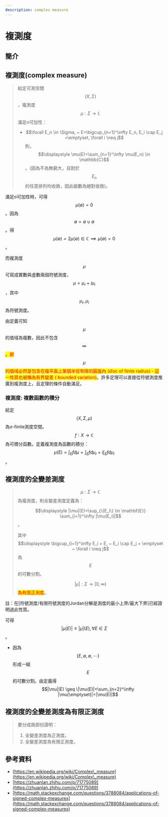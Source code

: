 ```yaml
---
description: complex measure
---
```


# 複測度

## 簡介



## 複測度(complex measure)

> 給定可測空間$$(X, \Sigma)$$，複測度$$\mu: \Sigma \rightarrow \mathbb{C}$$滿足σ可加性：
>
> * $$\forall E_n \in \Sigma, ~ E=\bigcup_{n=1}^\infty E_n, E_i \cap E_j =\emptyset, \forall i \neq j$$則，$$\displaystyle \mu(E)=\sum_{n=1}^\infty \mu(E_n) \in \mathbb{C}$$。(因為不為無窮大，且對於$$E_n$$的任意排列均收斂，因此級數為絕對收斂)。

滿足σ可加性時，可得$$\mu(\emptyset)=0$$。因為$$\emptyset=\emptyset \cup \emptyset$$。得$$\mu(\emptyset)=2\mu(\emptyset) \in \mathbb{C} \implies \mu(\emptyset)=0$$。

而複測度$$\mu$$可寫成實數與虛數兩個符號測度，$$\mu=\mu_r+i\mu_i$$，其中$$\mu_r, \mu_i$$為符號測度。

由定義可知$$\mu$$的值域為複數，因此不包含$$\infty$$<mark style="color:red;">。即</mark>$$\mu$$<mark style="color:red;">的值域必然是包含在複平面上某個半徑有限的圓盤內 (disc of finite radius) - 這一性質也被稱為有界變差 ( bounded variation)</mark>。許多定理可以直接從符號測度推廣到複測度上，且定理的條件自動滿足。

### 複測度: 複數函數的積分

給定$$(X, \Sigma, \mu)$$為σ-finite測度空間。$$f:X \rightarrow \mathbb{C}$$為可積分函數。定義複測度為函數的積分：$$\displaystyle \mu(E)=\int_E f d\mu = \int_E f d\mu_r +i \int_E f d\mu_i$$。

## 複測度的全變差測度

> $$\mu: \Sigma \rightarrow \mathbb{C}$$為複測度，則全變差測度定義為：
>
> $$\displaystyle |\mu|(E)=\sup_{\{E_i\} \in \mathbf{E}} \sum_{i=1}^\infty |\mu(E_i)|$$。
>
> 其中$$\displaystyle \bigcup_{i=1}^\infty E_i = E, ~ E_i \cap E_j = \emptyset ~ \forall i \neq j$$為$$E$$的可數分割。
>
> $$|\mu|: \Sigma \rightarrow [0, \infty)$$<mark style="color:red;">為有限正測度</mark>。

註：在\[符號測度/有限符號測度的Jordan分解是測度的最小上界/最大下界]已經證明過此性質。

可得$$|\mu(E)| \leq |\mu|(E), \forall E \in \Sigma$$。

* 因為$$\{E, \emptyset, \emptyset, \cdots\}$$形成一組$$E$$的可數分割。由定義得$$|\mu|(E) \geq \|\mu(E)|+\sum_{n=2}^\infty |\mu(\emptyset)|=|\mu(E)|$$

## 複測度的全變差測度為有限正測度

> 要分成兩部份證明：
>
> 1. 全變差測度為正測度。
> 2. 全變差測度為有限正測度。

##



## 參考資料

* [https://en.wikipedia.org/wiki/Complex\_measure](https://en.wikipedia.org/wiki/Complex\_measure)
* [https://zhuanlan.zhihu.com/p/71775089](https://zhuanlan.zhihu.com/p/71775089)
* [https://math.stackexchange.com/questions/3788084/applications-of-signed-complex-measures](https://math.stackexchange.com/questions/3788084/applications-of-signed-complex-measures)
